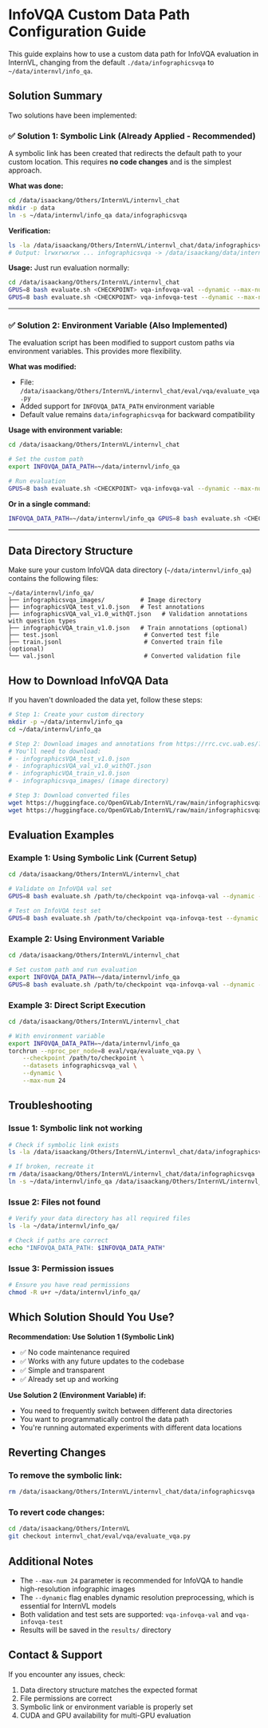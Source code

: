 # InfoVQA Custom Data Path Configuration Guide

This guide explains how to use a custom data path for InfoVQA evaluation in InternVL, changing from the default `./data/infographicsvqa` to `~/data/internvl/info_qa`.

## Solution Summary

Two solutions have been implemented:

### ✅ Solution 1: Symbolic Link (Already Applied - Recommended)

A symbolic link has been created that redirects the default path to your custom location. This requires **no code changes** and is the simplest approach.

**What was done:**
```bash
cd /data/isaackang/Others/InternVL/internvl_chat
mkdir -p data
ln -s ~/data/internvl/info_qa data/infographicsvqa
```

**Verification:**
```bash
ls -la /data/isaackang/Others/InternVL/internvl_chat/data/infographicsvqa
# Output: lrwxrwxrwx ... infographicsvqa -> /data/isaackang/data/internvl/info_qa
```

**Usage:** Just run evaluation normally:
```bash
cd /data/isaackang/Others/InternVL/internvl_chat
GPUS=8 bash evaluate.sh <CHECKPOINT> vqa-infovqa-val --dynamic --max-num 24
GPUS=8 bash evaluate.sh <CHECKPOINT> vqa-infovqa-test --dynamic --max-num 24
```

---

### ✅ Solution 2: Environment Variable (Also Implemented)

The evaluation script has been modified to support custom paths via environment variables. This provides more flexibility.

**What was modified:**
- File: `/data/isaackang/Others/InternVL/internvl_chat/eval/vqa/evaluate_vqa.py`
- Added support for `INFOVQA_DATA_PATH` environment variable
- Default value remains `data/infographicsvqa` for backward compatibility

**Usage with environment variable:**
```bash
cd /data/isaackang/Others/InternVL/internvl_chat

# Set the custom path
export INFOVQA_DATA_PATH=~/data/internvl/info_qa

# Run evaluation
GPUS=8 bash evaluate.sh <CHECKPOINT> vqa-infovqa-val --dynamic --max-num 24
```

**Or in a single command:**
```bash
INFOVQA_DATA_PATH=~/data/internvl/info_qa GPUS=8 bash evaluate.sh <CHECKPOINT> vqa-infovqa-val --dynamic --max-num 24
```

---

## Data Directory Structure

Make sure your custom InfoVQA data directory (`~/data/internvl/info_qa`) contains the following files:

```
~/data/internvl/info_qa/
├── infographicsvqa_images/          # Image directory
├── infographicsVQA_test_v1.0.json   # Test annotations
├── infographicsVQA_val_v1.0_withQT.json   # Validation annotations with question types
├── infographicVQA_train_v1.0.json   # Train annotations (optional)
├── test.jsonl                        # Converted test file
├── train.jsonl                       # Converted train file (optional)
└── val.jsonl                         # Converted validation file
```

## How to Download InfoVQA Data

If you haven't downloaded the data yet, follow these steps:

```bash
# Step 1: Create your custom directory
mkdir -p ~/data/internvl/info_qa
cd ~/data/internvl/info_qa

# Step 2: Download images and annotations from https://rrc.cvc.uab.es/?ch=17&com=downloads
# You'll need to download:
# - infographicsVQA_test_v1.0.json
# - infographicsVQA_val_v1.0_withQT.json
# - infographicVQA_train_v1.0.json
# - infographicsvqa_images/ (image directory)

# Step 3: Download converted files
wget https://huggingface.co/OpenGVLab/InternVL/raw/main/infographicsvqa_val.jsonl -O val.jsonl
wget https://huggingface.co/OpenGVLab/InternVL/raw/main/infographicsvqa_test.jsonl -O test.jsonl
```

## Evaluation Examples

### Example 1: Using Symbolic Link (Current Setup)
```bash
cd /data/isaackang/Others/InternVL/internvl_chat

# Validate on InfoVQA val set
GPUS=8 bash evaluate.sh /path/to/checkpoint vqa-infovqa-val --dynamic --max-num 24

# Test on InfoVQA test set
GPUS=8 bash evaluate.sh /path/to/checkpoint vqa-infovqa-test --dynamic --max-num 24
```

### Example 2: Using Environment Variable
```bash
cd /data/isaackang/Others/InternVL/internvl_chat

# Set custom path and run evaluation
export INFOVQA_DATA_PATH=~/data/internvl/info_qa
GPUS=8 bash evaluate.sh /path/to/checkpoint vqa-infovqa-val --dynamic --max-num 24
```

### Example 3: Direct Script Execution
```bash
cd /data/isaackang/Others/InternVL/internvl_chat

# With environment variable
export INFOVQA_DATA_PATH=~/data/internvl/info_qa
torchrun --nproc_per_node=8 eval/vqa/evaluate_vqa.py \
    --checkpoint /path/to/checkpoint \
    --datasets infographicsvqa_val \
    --dynamic \
    --max-num 24
```

## Troubleshooting

### Issue 1: Symbolic link not working
```bash
# Check if symbolic link exists
ls -la /data/isaackang/Others/InternVL/internvl_chat/data/infographicsvqa

# If broken, recreate it
rm /data/isaackang/Others/InternVL/internvl_chat/data/infographicsvqa
ln -s ~/data/internvl/info_qa /data/isaackang/Others/InternVL/internvl_chat/data/infographicsvqa
```

### Issue 2: Files not found
```bash
# Verify your data directory has all required files
ls -la ~/data/internvl/info_qa/

# Check if paths are correct
echo "INFOVQA_DATA_PATH: $INFOVQA_DATA_PATH"
```

### Issue 3: Permission issues
```bash
# Ensure you have read permissions
chmod -R u+r ~/data/internvl/info_qa/
```

## Which Solution Should You Use?

**Recommendation: Use Solution 1 (Symbolic Link)**
- ✅ No code maintenance required
- ✅ Works with any future updates to the codebase
- ✅ Simple and transparent
- ✅ Already set up and working

**Use Solution 2 (Environment Variable) if:**
- You need to frequently switch between different data directories
- You want to programmatically control the data path
- You're running automated experiments with different data locations

## Reverting Changes

### To remove the symbolic link:
```bash
rm /data/isaackang/Others/InternVL/internvl_chat/data/infographicsvqa
```

### To revert code changes:
```bash
cd /data/isaackang/Others/InternVL
git checkout internvl_chat/eval/vqa/evaluate_vqa.py
```

## Additional Notes

- The `--max-num 24` parameter is recommended for InfoVQA to handle high-resolution infographic images
- The `--dynamic` flag enables dynamic resolution preprocessing, which is essential for InternVL models
- Both validation and test sets are supported: `vqa-infovqa-val` and `vqa-infovqa-test`
- Results will be saved in the `results/` directory

## Contact & Support

If you encounter any issues, check:
1. Data directory structure matches the expected format
2. File permissions are correct
3. Symbolic link or environment variable is properly set
4. CUDA and GPU availability for multi-GPU evaluation

